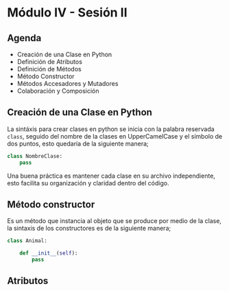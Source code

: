 # Módulo IV - Sesión II

## Agenda

- Creación de una Clase en Python
- Definición de Atributos
- Definición de Métodos
- Método Constructor
- Métodos Accesadores y Mutadores
- Colaboración y Composición

## Creación de una Clase en Python

La sintáxis para crear clases en python se inicia con la palabra reservada `class`, seguido del nombre de la clases en UpperCamelCase y el símbolo de dos puntos, esto quedaría de la siguiente manera;

```python
class NombreClase:
    pass
```

Una buena práctica es mantener cada clase en su archivo independiente, esto facilita su organización y claridad dentro del código.

## Método constructor

Es un método que instancia al objeto que se produce por medio de la clase, la sintaxis de los constructores es de la siguiente manera;

```python
class Animal:

    def __init__(self):
        pass
```

## Atributos
